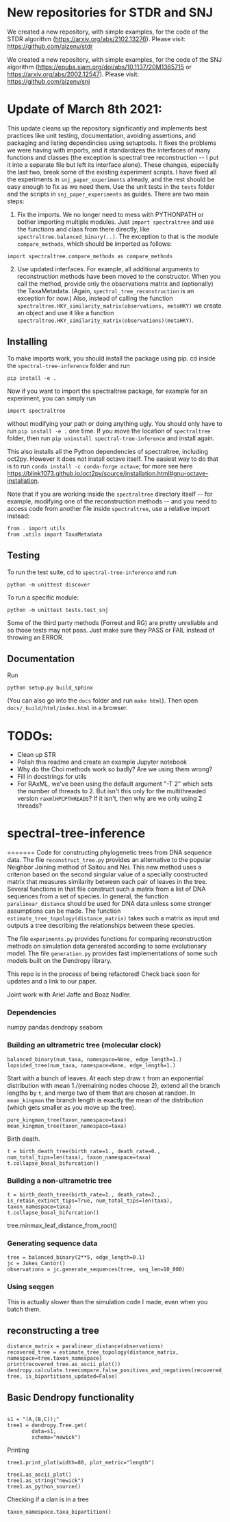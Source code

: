 
# New repositories for STDR and SNJ
We created a new repository, with simple examples, for the code of the STDR algorithm (https://arxiv.org/abs/2102.13276). Please visit: https://github.com/aizeny/stdr

We created a new repository, with simple examples, for the code of the SNJ algorithm (https://epubs.siam.org/doi/abs/10.1137/20M1365715 or https://arxiv.org/abs/2002.12547). Please visit: https://github.com/aizeny/snj


# Update of March 8th 2021:
This update cleans up the repository significantly and implements best practices like unit testing, documentation, avoiding assertions,  and packaging and listing dependincies using setuptools. It fixes the problems we were having with imports, and it standardizes the interfaces of many functions and classes (the exception is spectral tree reconstruction -- I put it into a separate file but left its interface alone). These changes, especially the last two, break some of the existing experiment scripts. I have fixed all the experiments in `snj_paper_experiments` already, and the rest should be easy enough to fix as we need them. Use the unit tests in the `tests` folder and the scripts in `snj_paper_experiments` as guides. There are two main steps:
1. Fix the imports. We no longer need to mess with PYTHONPATH or bother importing multiple modules. Just `import spectraltree` and use the functions and class from there directly, like `spectraltree.balanced_binary(..)`. The exception to that is the module `compare_methods`, which should be imported as follows:
```
import spectraltree.compare_methods as compare_methods
```
2. Use updated interfaces. For example, all additional arguments to reconstruction methods have been moved to the constructor. When you call the method, provide only the observations matrix and (optionally) the TaxaMetadata. (Again, `spectral_tree_reconstruction` is an exception for now.) Also, instead of calling the function `spectraltree.HKY_similarity_matrix(observations, metaHKY)` we create an object and use it like a function `spectraltree.HKY_similarity_matrix(observations)(metaHKY)`.

## Installing
To make imports work, you should install the package using pip. cd inside the `spectral-tree-inference` folder and run 
```
pip install -e .
```
Now if you want to import the spectraltree package, for example for an experiment, you can simply run
```
import spectraltree
```
without modifying your path or doing anything ugly. You should only have to run `pip install -e .` one time. If you move the location of `spectraltree` folder, then run `pip uninstall spectral-tree-inference` and install again.

This also installs all the Python dependencies of spectraltree, including oct2py. However it does not install octave itself. The easiest way to do that is to run `conda install -c conda-forge octave`; for more see here <https://blink1073.github.io/oct2py/source/installation.html#gnu-octave-installation>.

Note that if you are working inside the `spectraltree` directory itself -- for example, modifying one of the reconstruction methods -- and you need to access code from another file inside `spectraltree`, use a relative import instead:
```
from . import utils
from .utils import TaxaMetadata
```

## Testing
To run the test suite, cd to `spectral-tree-inference` and run
```
python -m unittest discover
```
To run a specific module:
```
python -m unittest tests.test_snj
```
Some of the third party methods (Forrest and RG) are pretty unreliable and so those tests may not pass. Just make sure they PASS or FAIL instead of throwing an ERROR.

## Documentation
Run
```
python setup.py build_sphinx
```
(You can also go into the `docs` folder and run `make html`). Then open `docs/_build/html/index.html` in a browser.

# TODOs:
- Clean up STR
- Polish this readme and create an example Jupyter notebook
- Why do the Choi methods work so badly? Are we using them wrong?
- Fill in docstrings for utils
- For RAxML, we've been using the default argument "-T 2" which sets the number of threads to 2. But isn't this only for the multithreaded version `raxmlHPC­PTHREADS`? If it isn't, then why are we only using 2 threads?

# spectral-tree-inference
=======
Code for constructing phylogenetic trees from DNA sequence data. The file `reconstruct_tree.py` provides an alternative to the popular Neighbor Joining method of Saitou and Nei. This new method uses a criterion based on the second singular value of a specially constructed matrix that measures similarity between each pair of leaves in the tree. Several functions in that file construct such a matrix from a list of DNA sequences from a set of species. In general, the function `paralinear_distance` should be used for DNA data unless some stronger assumptions can be made. The function `estimate_tree_topology(distance_matrix)` takes such a matrix as input and outputs a tree describing the relationships between these species.

 The file `experiments.py` provides functions for comparing reconstruction methods on simulation data generated according to some evolutionary model. The file `generation.py` provides fast implementations of some such models built on the Dendropy library.

This repo is in the process of being refactored! Check back soon for updates and a link to our paper.

Joint work with Ariel Jaffe and Boaz Nadler.

### Dependencies
numpy
pandas
dendropy
seaborn


### Building an ultrametric tree (molecular clock)

```
balanced_binary(num_taxa, namespace=None, edge_length=1.)
lopsided_tree(num_taxa, namespace=None, edge_length=1.)
```

Start with a bunch of leaves. At each step draw `t` from an exponential
distribution with mean 1./(remaining nodes choose 2), extend all the branch lengths by `t`, and merge two of them that are chosen at random. In `mean_kingman` the branch length is exactly the mean of the distribution (which gets smaller as you move up the tree).
```
pure_kingman_tree(taxon_namespace=taxa)
mean_kingman_tree(taxon_namespace=taxa)
```

Birth death.
```
t = birth_death_tree(birth_rate=1., death_rate=0., num_total_tips=len(taxa), taxon_namespace=taxa)
t.collapse_basal_bifurcation()
```

### Building a non-ultrametric tree


```
t = birth_death_tree(birth_rate=1., death_rate=2., is_retain_extinct_tips=True, num_total_tips=len(taxa), taxon_namespace=taxa)
t.collapse_basal_bifurcation()
```

tree.minmax_leaf_distance_from_root()


### Generating sequence data
```
tree = balanced_binary(2**5, edge_length=0.1)
jc = Jukes_Cantor()
observations = jc.generate_sequences(tree, seq_len=10_000)
```

### Using seqgen
This is actually slower than the simulation code I made, even when you batch them.

## reconstructing a tree
```
distance_matrix = paralinear_distance(observations)
recovered_tree = estimate_tree_topology(distance_matrix, namespace=tree.taxon_namespace)
print(recovered_tree.as_ascii_plot())
dendropy.calculate.treecompare.false_positives_and_negatives(recovered_tree, tree, is_bipartitions_updated=False)
```


## Basic Dendropy functionality
```
```

```
s1 = "(A,(B,C));"
tree1 = dendropy.Tree.get(
        data=s1,
        schema="newick")
```

Printing
```
tree1.print_plot(width=80, plot_metric="length")
```

```
tree1.as_ascii_plot()
tree1.as_string("newick")
tree1.as_python_source()
```

Checking if a clan is in a tree
```
taxon_namespace.taxa_bipartition()
```
